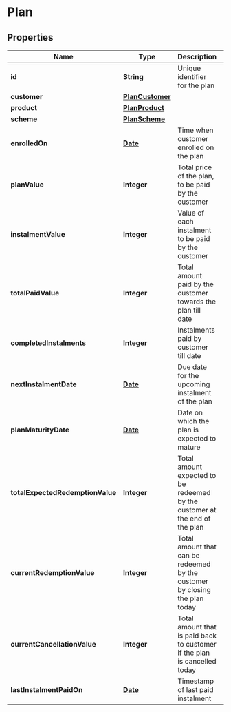 
# Plan

## Properties
Name | Type | Description | Notes
------------ | ------------- | ------------- | -------------
**id** | **String** | Unique identifier for the plan |  [optional]
**customer** | [**PlanCustomer**](PlanCustomer.md) |  |  [optional]
**product** | [**PlanProduct**](PlanProduct.md) |  |  [optional]
**scheme** | [**PlanScheme**](PlanScheme.md) |  |  [optional]
**enrolledOn** | [**Date**](Date.md) | Time when customer enrolled on the plan |  [optional]
**planValue** | **Integer** | Total price of the plan, to be paid by the customer |  [optional]
**instalmentValue** | **Integer** | Value of each instalment to be paid by the customer |  [optional]
**totalPaidValue** | **Integer** | Total amount paid by the customer towards the plan till date |  [optional]
**completedInstalments** | **Integer** | Instalments paid by customer till date |  [optional]
**nextInstalmentDate** | [**Date**](Date.md) | Due date for the upcoming instalment of the plan |  [optional]
**planMaturityDate** | [**Date**](Date.md) | Date on which the plan is expected to mature |  [optional]
**totalExpectedRedemptionValue** | **Integer** | Total amount expected to be redeemed by the customer at the end of the plan |  [optional]
**currentRedemptionValue** | **Integer** | Total amount that can be redeemed by the customer by closing the plan today |  [optional]
**currentCancellationValue** | **Integer** | Total amount that is paid back to customer if the plan is cancelled today |  [optional]
**lastInstalmentPaidOn** | [**Date**](Date.md) | Timestamp of last paid instalment |  [optional]



